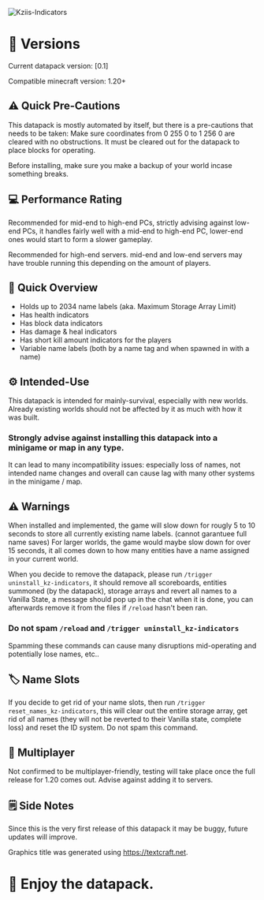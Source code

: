 ![Kziis-Indicators](https://github.com/Kazii78/Kazii-Indicators/assets/109925073/95725eb9-a031-4508-bed9-be32ff3f0d15)

# 🧩 Versions
Current datapack version: [0.1]

Compatible minecraft version: 1.20+

## ⚠️ Quick Pre-Cautions
This datapack is mostly automated by itself, but there is a pre-cautions that needs to be taken:
Make sure coordinates from 0 255 0 to 1 256 0 are cleared with no obstructions.
It must be cleared out for the datapack to place blocks for operating.

Before installing, make sure you make a backup of your world incase something breaks.

## 💻 Performance Rating
Recommended for mid-end to high-end PCs,
strictly advising against low-end PCs, it handles fairly well with a mid-end to high-end PC, lower-end ones would start to form a slower gameplay.

Recommended for high-end servers.
mid-end and low-end servers may have trouble running this depending on the amount of players.

## 📜 Quick Overview
- Holds up to 2034 name labels (aka. Maximum Storage Array Limit)
- Has health indicators
- Has block data indicators
- Has damage & heal indicators
- Has short kill amount indicators for the players
- Variable name labels (both by a name tag and when spawned in with a name)

## ⚙️ Intended-Use
This datapack is intended for mainly-survival, especially with new worlds.
Already existing worlds should not be affected by it as much with how it was built.

### Strongly advise against installing this datapack into a minigame or map in any type.
It can lead to many incompatibility issues:
especially loss of names, not intended name changes and overall can cause lag with many other systems in the minigame / map.

## ⚠️ Warnings
When installed and implemented, the game will slow down for rougly 5 to 10 seconds to store all currently existing name labels. (cannot garantuee full name saves)
For larger worlds, the game would maybe slow down for over 15 seconds, it all comes down to how many entities have a name assigned in your current world.

When you decide to remove the datapack, please run `/trigger uninstall_kz-indicators`, it should remove all scoreboards, entities summoned (by the datapack), storage arrays and revert all names to a Vanilla State, a message should pop up in the chat when it is done, you can afterwards remove it from the files if `/reload` hasn't been ran.

### Do not spam `/reload` and `/trigger uninstall_kz-indicators`
Spamming these commands can cause many disruptions mid-operating and potentially lose names, etc..

## 🏷️ Name Slots
If you decide to get rid of your name slots, then run `/trigger reset_names_kz-indicators`,
this will clear out the entire storage array, get rid of all names (they will not be reverted to their Vanilla state, complete loss) and reset the ID system.
Do not spam this command.

## 👥 Multiplayer
Not confirmed to be multiplayer-friendly,
testing will take place once the full release for 1.20 comes out.
Advise against adding it to servers.

## 🗒️ Side Notes
Since this is the very first release of this datapack it may be buggy,
future updates will improve.

Graphics title was generated using https://textcraft.net.

# 💫 Enjoy the datapack.
